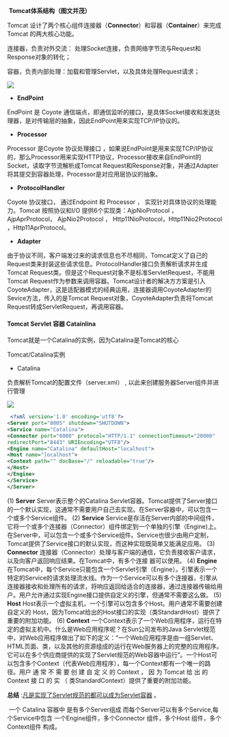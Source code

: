 ​                                                  **Tomcat体系结构（图⽂并茂）** 

Tomcat 设计了两个核心组件连接器（**Connector**）和容器（**Container**）来完成 Tomcat 的两大核心功能。

连接器，负责对外交流： 处理Socket连接，负责⽹络字节流与Request和Response对象的转化；

容器，负责内部处理：加载和管理Servlet，以及具体处理Request请求；

![](http://ww1.sinaimg.cn/large/c4c193b1ly1gj6j9nldhdj20oh06aq3a.jpg)


- **EndPoint**

EndPoint 是 Coyote 通信端点，即通信监听的接⼝，是具体Socket接收和发送处理器，是对传输层的抽象，因此EndPoint用来实现TCP/IP协议的。

- **Processor**

Processor 是Coyote 协议处理接口 ，如果说EndPoint是⽤来实现TCP/IP协议的，那么Processor用来实现HTTP协议，Processor接收来自EndPoint的Socket，读取字节流解析成Tomcat Request和Response对象，并通过Adapter将其提交到容器处理，Processor是对应用层协议的抽象。

- **ProtocolHandler**

Coyote 协议接口， 通过Endpoint 和 Processor ， 实现针对具体协议的处理能力。Tomcat 按照协议和I/O 提供6个实现类：AjpNioProtocol ，AjpAprProtocol， AjpNio2Protocol ， Http11NioProtocol，Http11Nio2Protocol ，Http11AprProtocol。

- **Adapter**

由于协议不同，客户端发过来的请求信息也不尽相同，Tomcat定义了自己的Request类来封装这些请求信息。ProtocolHandler接口负责解析请求并生成Tomcat Request类。但是这个Request对象不是标准ServletRequest，不能用Tomcat Request作为参数来调⽤容器。Tomcat设计者的解决方⽅案是引入CoyoteAdapter，这是适配器模式的经典运用，连接器调用CoyoteAdapter的Sevice方法，传入的是Tomcat Request对象，CoyoteAdapter负责将Tomcat Request转成ServletRequest，再调用容器。

#### Tomcat Servlet 容器 Catainlina

Tomcat就是一个Catalina的实例，因为Catalina是Tomcat的核心

Tomcat/Catalina实例

- Catalina

负责解析Tomcat的配置文件（server.xml） , 以此来创建服务器Server组件并进行管理

![](http://ww1.sinaimg.cn/large/c4c193b1ly1gj6iur0yrsj20jk0jx76t.jpg)



```xml
 <?xml version='1.0' encoding='utf­8'?>
<Server port="8005" shutdown="SHUTDOWN">
<Service name="Catalina">
<Connector port="8080" protocol="HTTP/1.1" connectionTimeout="20000"
redirectPort="8443" URIEncoding="UTF­8"/>
<Engine name="Catalina" defaultHost="localhost">
<Host name="localhost">
<Context path="" docBase="/" reloadable="true"/>
</Host>
</Engine>
</Service>
</Server> 
```

 (1) **Server**
Server表示整个的Catalina Servlet容器。Tomcat提供了Server接口的一个默认实现，这通常不需要用户自己去实现。在Server容器中，可以包含一个或多个Service组件。
(2) **Service**
Service是存活在Server内部的中间组件，它将一个或多个连接器（Connector）组件绑定到一个单独的引擎（Engine)上。在Server中，可以包含一个或多个Service组件。Service也很少由用户定制，Tomcat提供了Service接口的默认实现，而这种实现既简单又能满足应用。
(3) **Connector**
连接器（Connector）处理与客户端的通信，它负责接收客户请求，以及向客户返回响应结果。在Tomcat中，有多个连接 器可以使用。
(4) **Engine**
在Tomcat中，每个Service只能包含一个Servlet引擎（Engine）。引擎表示一个特定的Service的请求处理流水线。作为一个Service可以有多个连接器，引擎从连接器接收和处理所有的请求，将响应返回给适合的连接器，通过连接器传输给用户。用户允许通过实现Engine接口提供自定义的引擎，但通常不需要这么做。
(5) **Host**
Host表示一个虚拟主机，一个引擎可以包含多个Host。用户通常不需要创建自定义的
Host，因为Tomcat给出的Host接口的实现（类StandardHost）提供了重要的附加功能。
(6) **Context**
一个Context表示了一个Web应用程序，运行在特定的虚拟主机中。什么是Web应用程序呢？在Sun公司发布的Java Servlet规范中，对Web应用程序做出了如下的定义：“一个Web应用程序是由一组Servlet、HTML页面、类，以及其他的资源组成的运行在Web服务器上的完整的应用程序。它可以在多个供应商提供的实现了Servlet规范的Web容器中运行”。一个Host可以包含多个Context（代表Web应用程序），每一个Context都有一个唯一的路径。用户 通 常 不 需 要 创 建 自 定 义 的 Context ， 因 为 Tomcat 给 出 的 Context 接 口 的 实 （ 类StandardContext）提供了重要的附加功能。

**总结**  :<u>凡是实现了Servlet规范的都可以成为Servlet容器</u> 。

​         一个 Catalina 容器中 是有多个Server组成 而每个Server可以有多个Service,每个Service中包含  一个Engine组件，多个Connector 组件，多个Host 组件，多个Context组件 构成。





